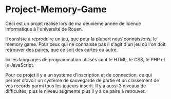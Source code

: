 # Project-Memory-Game

Ceci est un projet réalisé lors de ma deuxième année de licence informatique à l'université de Rouen.

Il consiste à reproduire un jeu, que pour la plupart nous connaissons, le memory game.
Pour ceux qui ne connaisse pas il s'agit d'un jeu où l'on doit retrouver des paires, que ce soit des cartes ou autre.

Ici les languages de programmation utilisés sont le HTML, le CSS, le PHP et le JavaScript.

Pour ce projet il y a un système d'inscription et de connection, ce qui permet d'avoir un système de sauvegarde de partie et un classement
de vos records parmi tous les joueurs inscrit. Il y a aussi 3 niveaux de difficultés, plus le niveau augmente plus il y a de paire 
à retrouver.
